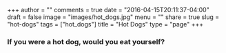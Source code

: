 +++
author = ""
comments = true
date = "2016-04-15T20:11:37-04:00"
draft = false
image = "images/hot_dogs.jpg"
menu = ""
share = true
slug = "hot-dogs"
tags = ["hot_dogs"]
title = "Hot Dogs"
type = "page"
+++

### If you were a hot dog, would you eat yourself?